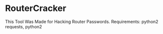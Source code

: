 # RouterCracker
This Tool Was Made for Hacking Router Passwords.
 Requirements: python2 requests, python2
